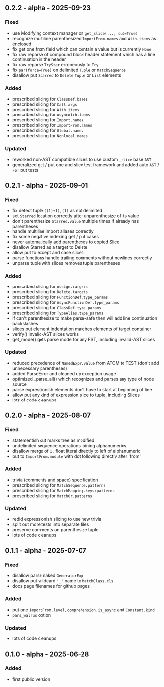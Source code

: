 ## 0.2.2 - alpha - 2025-09-23

### Fixed

- use Modifying context manager on `get_slice(..., cut=True)`
- recognize multiline parenthesized `ImportFrom.names` and `With.items` as enclosed
- fix get one from field which can contain a value but is currently `None`
- fix raw reparse of compound block header statement which has a line continuation in the header
- fix raw reparse `TryStar` erroneously to `Try`
- fix `par(force=True)` on delimited `Tuple` or `MatchSequence`
- disallow put `Starred` to `Delete` `Tuple` or `List` elements

### Added

- prescribed slicing for `ClassDef.bases`
- prescribed slicing for `Call.args`
- prescribed slicing for `With.items`
- prescribed slicing for `AsyncWith.items`
- prescribed slicing for `Import.names`
- prescribed slicing for `ImportFrom.names`
- prescribed slicing for `Global.names`
- prescribed slicing for `Nonlocal.names`

### Updated

- reworked non-AST compatible slices to use custom `_slice` base `AST`
- generalized get / put one and slice test framework and added auto `AST` / `FST` put tests


## 0.2.1 - alpha - 2025-09-01

### Fixed

- fix detect tuple `((1)+1),(1)` as not delimited
- set `Starred` location correctly after unparenthesize of its value
- don't parenthesize `Starred.value` multiple times if already has parentheses
- handle multiline import aliases correctly
- fix some negative indexing get / put cases
- never automatically add parentheses to copied Slice
- disallow Starred as a target to Delete
- allow put to except and case slices
- parse functions handle trailing comments without newlines correctly
- unparse tuple with slices removes tuple parentheses

### Added

- prescribed slicing for `Assign.targets`
- prescribed slicing for `Delete.targets`
- prescribed slicing for `FunctionDef.type_params`
- prescribed slicing for `AsyncFunctionDef.type_params`
- prescribed slicing for `ClassDef.type_params`
- prescribed slicing for `TypeAlias.type_params`
- if can't parenthesize to make parse-safe then will add line continuation backslashes
- slices put element indentation matches elements of target container
- verify() invalid-AST slices works
- get_mode() gets parse mode for any FST, including invalid-AST slices

### Updated

- reduced precedence of `NamedExpr.value` from ATOM to TEST (don't add unnecessary parentheses)
- added ParseError and cleaned up exception usage
- optimized _parse_all() which recognizes and parses any type of node source
- parse expressionish elements don't have to start at beginning of line
- allow put any kind of expression slice to tuple, including Slices
- lots of code cleanups


## 0.2.0 - alpha - 2025-08-07

### Fixed

- statementish cut marks tree as modified
- undelimited sequence operations joining alphanumerics
- disallow merge of `1.` float literal directly to left of alphanumeric
- put to `ImportFrom.module` with dot following directly after 'from'

### Added

- trivia (comments and space) specification
- prescribed slicing for `MatchSequence.patterns`
- prescribed slicing for `MatchMapping.keys:patterns`
- prescribed slicing for `MatchOr.patterns`

### Updated

- redid expressionish slicing to use new trivia
- split out more tests into separate files
- preserve comments on parenthesize tuple
- lots of code cleanups


## 0.1.1 - alpha - 2025-07-07

### Fixed

- disallow parse naked `GeneratorExp`
- disallow put wildcard `'_'` name to `MatchClass.cls`
- docs page filenames for github pages

### Added

- put one `ImportFrom.level`, `comprehension.is_async` and `Constant.kind`
- `pars_walrus` option

### Updated

- lots of code cleanups

## 0.1.0 - alpha - 2025-06-28

### Added

- first public version
